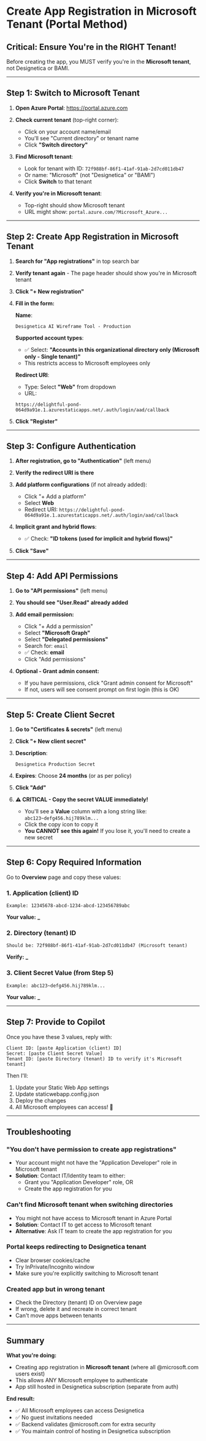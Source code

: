 # Create App Registration in Microsoft Tenant (Portal Method)

## Critical: Ensure You're in the RIGHT Tenant!

Before creating the app, you MUST verify you're in the **Microsoft tenant**, not Designetica or BAMI.

---

## Step 1: Switch to Microsoft Tenant

1. **Open Azure Portal**: https://portal.azure.com

2. **Check current tenant** (top-right corner):

   - Click on your account name/email
   - You'll see "Current directory" or tenant name
   - Click **"Switch directory"**

3. **Find Microsoft tenant**:

   - Look for tenant with ID: `72f988bf-86f1-41af-91ab-2d7cd011db47`
   - Or name: "Microsoft" (not "Designetica" or "BAMI")
   - Click **Switch** to that tenant

4. **Verify you're in Microsoft tenant**:
   - Top-right should show Microsoft tenant
   - URL might show: `portal.azure.com/?Microsoft_Azure...`

---

## Step 2: Create App Registration in Microsoft Tenant

1. **Search for "App registrations"** in top search bar

2. **Verify tenant again** - The page header should show you're in Microsoft tenant

3. **Click "+ New registration"**

4. **Fill in the form:**

   **Name**:

   ```
   Designetica AI Wireframe Tool - Production
   ```

   **Supported account types**:

   - ✅ Select: **"Accounts in this organizational directory only (Microsoft only - Single tenant)"**
   - This restricts access to Microsoft employees only

   **Redirect URI**:

   - Type: Select **"Web"** from dropdown
   - URL:

   ```
   https://delightful-pond-064d9a91e.1.azurestaticapps.net/.auth/login/aad/callback
   ```

5. **Click "Register"**

---

## Step 3: Configure Authentication

1. **After registration, go to "Authentication"** (left menu)

2. **Verify the redirect URI is there**

3. **Add platform configurations** (if not already added):

   - Click "+ Add a platform"
   - Select **Web**
   - Redirect URI: `https://delightful-pond-064d9a91e.1.azurestaticapps.net/.auth/login/aad/callback`

4. **Implicit grant and hybrid flows**:

   - ✅ Check: **"ID tokens (used for implicit and hybrid flows)"**

5. **Click "Save"**

---

## Step 4: Add API Permissions

1. **Go to "API permissions"** (left menu)

2. **You should see "User.Read" already added**

3. **Add email permission:**

   - Click "+ Add a permission"
   - Select **"Microsoft Graph"**
   - Select **"Delegated permissions"**
   - Search for: `email`
   - ✅ Check: **email**
   - Click "Add permissions"

4. **Optional - Grant admin consent:**
   - If you have permissions, click "Grant admin consent for Microsoft"
   - If not, users will see consent prompt on first login (this is OK)

---

## Step 5: Create Client Secret

1. **Go to "Certificates & secrets"** (left menu)

2. **Click "+ New client secret"**

3. **Description**:

   ```
   Designetica Production Secret
   ```

4. **Expires**: Choose **24 months** (or as per policy)

5. **Click "Add"**

6. **⚠️ CRITICAL - Copy the secret VALUE immediately!**
   - You'll see a **Value** column with a long string like: `abc123~defg456.hij789klm...`
   - Click the copy icon to copy it
   - **You CANNOT see this again!** If you lose it, you'll need to create a new secret

---

## Step 6: Copy Required Information

Go to **Overview** page and copy these values:

### 1. Application (client) ID

```
Example: 12345678-abcd-1234-abcd-123456789abc
```

**Your value:** ********\_********

### 2. Directory (tenant) ID

```
Should be: 72f988bf-86f1-41af-91ab-2d7cd011db47 (Microsoft tenant)
```

**Verify:** ********\_********

### 3. Client Secret Value (from Step 5)

```
Example: abc123~defg456.hij789klm...
```

**Your value:** ********\_********

---

## Step 7: Provide to Copilot

Once you have these 3 values, reply with:

```
Client ID: [paste Application (client) ID]
Secret: [paste Client Secret Value]
Tenant ID: [paste Directory (tenant) ID to verify it's Microsoft tenant]
```

Then I'll:

1. Update your Static Web App settings
2. Update staticwebapp.config.json
3. Deploy the changes
4. All Microsoft employees can access! 🚀

---

## Troubleshooting

### "You don't have permission to create app registrations"

- Your account might not have the "Application Developer" role in Microsoft tenant
- **Solution**: Contact IT/Identity team to either:
  - Grant you "Application Developer" role, OR
  - Create the app registration for you

### Can't find Microsoft tenant when switching directories

- You might not have access to Microsoft tenant in Azure Portal
- **Solution**: Contact IT to get access to Microsoft tenant
- **Alternative**: Ask IT team to create the app registration for you

### Portal keeps redirecting to Designetica tenant

- Clear browser cookies/cache
- Try InPrivate/Incognito window
- Make sure you're explicitly switching to Microsoft tenant

### Created app but in wrong tenant

- Check the Directory (tenant) ID on Overview page
- If wrong, delete it and recreate in correct tenant
- Can't move apps between tenants

---

## Summary

**What you're doing:**

- Creating app registration in **Microsoft tenant** (where all @microsoft.com users exist)
- This allows ANY Microsoft employee to authenticate
- App still hosted in Designetica subscription (separate from auth)

**End result:**

- ✅ All Microsoft employees can access Designetica
- ✅ No guest invitations needed
- ✅ Backend validates @microsoft.com for extra security
- ✅ You maintain control of hosting in Designetica subscription
